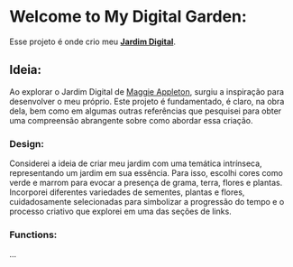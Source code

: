 # Welcome to My Digital Garden:
Esse projeto é onde crio meu [**Jardim Digital**](link).

## Ideia: 
Ao explorar o Jardim Digital de [Maggie Appleton](https://maggieappleton.com/), surgiu a inspiração para desenvolver o meu próprio. Este projeto é fundamentado, é claro, na obra dela, bem como em algumas outras referências que pesquisei para obter uma compreensão abrangente sobre como abordar essa criação.

### Design: 
Considerei a ideia de criar meu jardim com uma temática intrínseca, representando um jardim em sua essência. Para isso, escolhi cores como verde e marrom para evocar a presença de grama, terra, flores e plantas. Incorporei diferentes variedades de sementes, plantas e flores, cuidadosamente selecionadas para simbolizar a progressão do tempo e o processo criativo que explorei em uma das seções de links.

### Functions:
...
